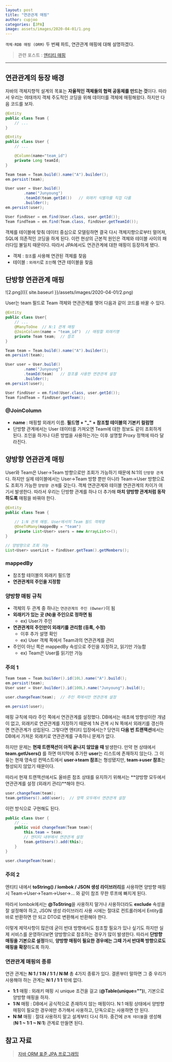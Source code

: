 ```yaml
---
layout: post
title: "연관관계 매핑"
author: cupjoo
categories: [JPA]
image: assets/images/2020-04-01/1.png
---
```


`객체-RDB 매핑 (ORM)` 두 번째 파트, 연관관계 매핑에 대해 설명하겠다.

> 관련 포스트 : [엔티티 매핑](https://cupjoo.github.io/엔티티-매핑)

---

## 연관관계의 등장 배경

자바의 객체지향적 설계의 목표는 **자율적인 객체들의 협력 공동체를 만드는 것**이다. 따라서 우리는 여태까지 객체 주도적인 코딩을 위해 데이터를 객체에 매핑해왔다. 하지만 다음 코드를 보자.

```java
@Entity
public class Team {
    // ...
}
```

```java
@Entity
public class User {
    // ...

    @Column(name="team_id")
    private Long teamId;
}
```

```java
Team team = Team.build().name("A").builder();
em.persist(team);

User user = User.build()
        .name("Junyoung")
        .teamId(team.getId())   // 외래키 식별자를 직접 다룸
        .builder();
em.persist(user);

User findUser = em.find(User.class, user.getId());
Team findTeam = em.find(Team.class, findUser.getTeamId());
```

객체를 테이블에 맞춰 데이터 중심으로 모델링하면 결국 다시 객체지향으로부터 멀어져, SQL에 의존적인 코딩을 하게 된다. 이런 현상의 근본적 원인은 객체와 테이블 사이의 패러다임 불일치 때문이다. 따라서 JPA에서도 연관관계에 대한 매핑이 등장하게 됐다.

- 객체 : `참조`를 사용해 연관된 객체를 찾음
- 테이블 : `외래키`로 `조인`해 연관 테이블을 찾음

## 단방향 연관관계 매핑

![2.png]({{ site.baseurl }}/assets/images/2020-04-01/2.png)

User는 team 필드로 Team 객체와 연관관계를 맺어 다음과 같이 코드를 바꿀 수 있다.

```java
@Entity
public class User{
    // ...
    @ManyToOne  // N:1 관계 매핑
    @JoinColumn(name = "team_id")  // 매핑할 외래키명
    private Team team;  // 참조
}
```

```java
Team team = Team.build().name("A").builder();
em.persist(team);

User user = User.build()
        .name("Junyoung")
        .teamId(team)   // 참조를 사용한 연관관계 설정
        .builder();
em.persist(user);

User findUser = em.find(User.class, user.getId());
Team findTeam = findUser.getTeam();
```

### @JoinColumn

- **name** : 매핑할 외래키 이름. **필드명 + "_" + 참조할 테이블의 기본키 컬럼명**
- 단방향 관계에서는 User 데이터를 가져오면 Team에 대한 정보도 같이 조회하게 된다. 조인을 하거나 다른 방법을 사용하는가는 이후 설명할 Proxy 정책에 따라 달라진다.

## 양방향 연관관계 매핑

User와 Team은 User->Team 방향으로만 조회가 가능하기 때문에 N:1의 `단방향 관계`다. 하지만 실제 테이블에서는 User->Team 방향 뿐만 아니라 Team->User 방향으로도 조회가 가능한 `양방향 관계`를 갖는다. 객체 연관관계와 테이블 연관관계의 차이가 여기서 발생한다. 따라서 우리는 단방향 관계를 하나 더 추가해 **마치 양방향 관계처럼 동작하도록** 매핑을 바꿔야 한다.

```java
@Entity
public class Team {

    // 1:N 관계 매핑. User에서의 Team 필드 객체명
    @OneToMany(mappedBy = "team")
    private List<User> users = new ArrayList<>();
}
```

```java
// 양방향으로 조회 가능
List<User> userList = findUser.getTeam().getMembers();
```

### mappedBy

- 참조할 테이블의 외래키 필드명
- **연관관계의 주인을 지정함**

### 양방향 매핑 규칙

- 객체의 두 관계 중 하나는 `연관관계의 주인 (Owner)`이 됨
- **외래키가 있는 곳 (N)을 주인으로 정하면 됨**
  - ex) User가 주인
- **연관관계의 주인만이 외래키를 관리함 (등록, 수정)**
  - 이후 추가 설명 확인
  - ex) User 객체 쪽에서 Team과의 연관관계를 관리
- 주인이 아닌 쪽은 mappedBy 속성으로 주인을 지정하고, 읽기만 가능함
  - ex) Team은 User를 읽기만 가능

### 주의 1

```java
Team team = Team.builder().id(10L).name("A").build();
em.persist(team);
User user = User.builder().id(100L).name("Junyoung").build();

user.changeTeam(team);  // 주인 쪽에서만 연관관계 설정

em.persist(user);
```

매핑 규칙에 따라 주인 쪽에서 연관관계를 설정했다. DB에서는 애초에 방향성이란 개념이 없고, 외래키로 연관관계를 지정하기 때문에 1:N 관계 시 N 쪽에서 외래키를 갱신하면 연관관계가 성립된다. 그렇다면 엔티티 입장에서는? 당연히 **다음 번 트랜잭션**에서는 DB에서 가져온 외래키로 연관관계를 구축하니 문제가 없다.

하지만 문제는 **현재 트랜잭션이 아직 끝나지 않았을 때** 발생한다. 만약 현 상태에서 **team.getUsers()** 를 하면 마지막에 추가한 **user**는 리스트에 존재하지 않는다. 그 이유는 현재 영속성 컨텍스트에서 **user->team 참조**는 형성됐지만, **team->user 참조**는 형성되지 않았기 때문이다.

따라서 현재 트랜잭션에서도 올바른 참조 상태를 유지하기 위해서는 **양방향 모두에서 연관관계를 설정 (외래키 관리)**해야 한다.

```java
user.changeTeam(team);
team.getUsers().add(user);  // 양쪽 모두에서 연관관계 설정
```

이런 방식으로 구현해도 된다.

```java
public class User {
    // ...
    public void changeTeam(Team team){
        this.team = team;
        // 엔티티 내부에서 연관관계 설정
        team.getUsers().add(this);
    }
}
```

```java
user.changeTeam(team);
```

### 주의 2

엔티티 내에서 **toString() / lombok / JSON 생성 라이브러리**를 사용하면 양방향 매핑 시 Team->User->Team->User->... 와 같이 참조 무한 루프에 빠지게 된다.

따라서 lombok에서는 **@ToString**을 사용하지 말거나 사용하더라도 **exclude** 속성을 잘 설정해야 하고, JSON 생성 라이브러리 사용 시에는 절대로 컨트롤러에서 Entity를 바로 반환하면 안 되고 DTO로 변환해서 반환해야 한다.

이렇게 제약사항이 많은데 굳이 반대 방향에서도 참조할 필요가 있나 싶기도 하지만 실제 서비스를 운영하다보면 양방향으로 참조하는 경우가 많이 발생한다. 따라서 **단방향 매핑을 기본으로 설정**하되, **양방향 매핑이 필요한 경우에는 그때 가서 반대쪽 방향으로도 매핑을 확장**하도록 하자.

### 연관관계 매핑의 종류

연관 관계는 **N:1 / 1:N / 1:1 / N:M** 총 4가지 종류가 있다. 결론부터 말하면 그 중 우리가 사용해야 하는 관계는 **N:1 / 1:1** 밖에 없다.

- **1:1** 매핑 : 외래키 매핑 시 unique 조건을 걸고 (**@Table(unique="")**), 기본으로 양방향 매핑을 하자.
- **1:N** 매핑 : DB에서 공식적으로 존재하지 않는 매핑이다. N:1 매핑 상태에서 양방향 매핑이 필요한 경우에만 추가해서 사용하고, 단독으로는 사용하면 안 된다.
- **N:M** 매핑 : 절대 사용하지 말고 설계부터 다시 하자. 중간에 `관계 테이블`을 생성해 (**N:1 ~ 1:1 ~ N:1**) 관계로 만들면 된다.

## 참고 자료

> [자바 ORM 표준 JPA 프로그래밍](https://www.inflearn.com/course/ORM-JPA-Basic)
